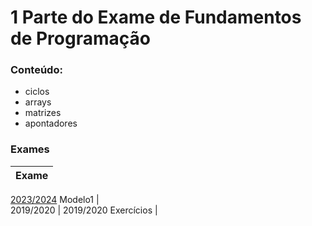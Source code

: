 # 1 Parte do Exame de Fundamentos de Programação
### Conteúdo:
- ciclos
- arrays
-  matrizes
-  apontadores

### Exames
Exame |
--- |
[2023/2024](https://github.com/heyliceeee/1parte_fp/tree/main/exame_2324)
Modelo1 |  
2019/2020 | 
2019/2020 Exercícios | 
